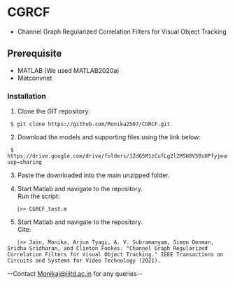 # CGRCF
- Channel Graph Regularized Correlation Filters for Visual Object Tracking

## Prerequisite
- MATLAB (We used MATLAB2020a)
- Matconvnet

### Installation
1. Clone the GIT repository:
```
 $ git clone https://github.com/Monika2507/CGRCF.git
```
2. Download the models and supporting files using the link below:
```
 $ https://drive.google.com/drive/folders/1Zd65M1zCufLg2l2MSH8V50sUPfyjeumC?usp=sharing
```
3. Paste the downloaded into the main unzipped folder.

4. Start Matlab and navigate to the repository.  
   Run the script:
```
   |>> CGRCF_test.m
```
5. Start Matlab and navigate to the repository.  
   Cite:
```
   |>> Jain, Monika, Arjun Tyagi, A. V. Subramanyam, Simon Denman, Sridha Sridharan, and Clinton Fookes. "Channel Graph Regularized Correlation Filters for Visual Object Tracking." IEEE Transactions on Circuits and Systems for Video Technology (2021).
```

--Contact Monikaj@iiitd.ac.in for any queries--
